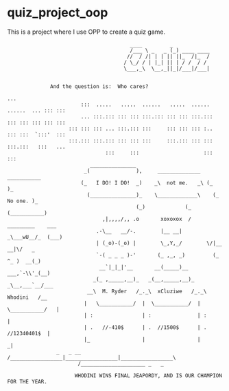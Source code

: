 # quiz_project_oop
This is a project where I use OPP to create a quiz game.
              
                                            ____         _           
                                            /___ \ _   _ (_) ____ ____
                                           //  / /| | | || ||_  /|_  /
                                          / \_/ / | |_| || | / /  / / 
                                          \___,_\  \__,_||_|/___|/___|
                                                                    
                  
                  And the question is:  Who cares?
                                                                                    ...
                            :::  .....   .....  ......   .....  ......  ......  ... ::: :::
                            ... :::.::: ::: ::: :::.::: ::: ::: :::.::: ::: ::: ::: ::: :::
                        ::: ::: ::: ... :::.::: :::     ::: ::: ::: :.. ::: :::  `:::'  :::
                        :::.::: :::.::: ::: ::: :::     :::.::: ::: ::: :::.:::   :::   ...
                                    :::     :::                     :::                 :::
                               _______________
                             _(               ),     ______________   ___________
                            (_   I DO! I DO!  _)    _\  not me.   _\ (_          )_
                              (_______________)_    \_____________\    (_  No one. )_
                                              (_)             (_         (___________)
                                   ,|,,,,/,, .o       xoxoxox  /      _________    ___
                                 .-\__   __/-.        |__ __|        _\___wU__/_  (___)
                                 | (_o)-(_o) |        \_,Y,_/        \/|__ __|\/   _
                                 `-( _ _ _ )-'       (_ ,_, _)         (_ ^_ )  __(_)
                                  __`|_|_|'__       __(_____)__      ___,`-\\'_(__)
                                _(_ ,_____,__)_   _(__,_____,__)_   _\__,___`__/___
                              __\  M. Ryder   /_._\  xCluziwe   /_._\   Whodini   /__
                             |   \___________/  |  \___________/  |  \___________/   |
                             | :                | :               | :                |
                             | .   //-410$      | .  //1500$      | .   //12340401$  |
                             |_                 |                 |                 _|
                    _   _ __  /_________________|_________________|_________________\
                           /_____________________ _   _
                  
                          WHODINI WINS FINAL JEAPORDY, AND IS OUR CHAMPION FOR THE YEAR.
